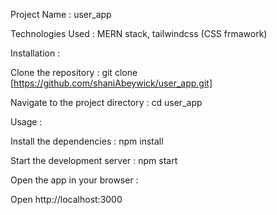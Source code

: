 Project Name : user_app

Technologies Used : MERN stack, tailwindcss (CSS frmawork)

Installation :

Clone the repository : git clone [https://github.com/shaniAbeywick/user_app.git]

Navigate to the project directory : cd user_app

Usage :

Install the dependencies : npm install

Start the development server : npm start

Open the app in your browser :

Open http://localhost:3000
